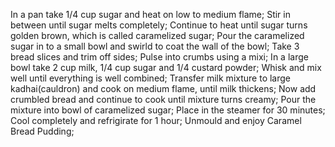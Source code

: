 In a pan take 1/4 cup sugar and heat on low to medium flame;
Stir in between until sugar melts completely;
Continue to heat until sugar turns golden brown, which is called caramelized sugar;
Pour the caramelized sugar in to a small bowl and swirld to coat the wall of the bowl;
Take 3 bread slices and trim off sides;
Pulse into crumbs using a mixi;
In a large bowl take 2 cup milk, 1/4 cup sugar and 1/4 custard powder;
Whisk and mix well until everything is well combined;
Transfer milk mixture to large kadhai(cauldron) and cook on medium flame, until milk thickens;
Now add crumbled bread and continue to cook until mixture turns creamy;
Pour the mixture into bowl of caramelized sugar; 
Place in the steamer for 30 minutes;
Cool completely and refrigirate for 1 hour;
Unmould and enjoy Caramel Bread Pudding;